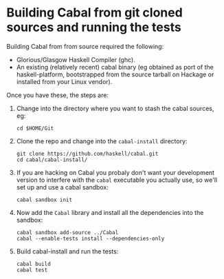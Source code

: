 # Building Cabal from git cloned sources and running the tests

Building Cabal from from source required the following:

* Glorious/Glasgow Haskell Compiler (ghc).
* An existing (relatively recent) cabal binary (eg obtained as port of the
haskell-platform, bootstrapped from the source tarball on Hackage or installed
from your Linux vendor).

Once you have these, the steps are:

1. Change into the directory where you want to stash the cabal sources, eg:
	```
	cd $HOME/Git
	```

2. Clone the repo and change into the `cabal-install` directory:

	```
	git clone https://github.com/haskell/cabal.git
	cd cabal/cabal-install/
	```

3. If you are hacking on Cabal you probaly don't want your development version
to interfere with the `cabal` executable you actually use, so we'll set up and
use a cabal sandbox:

	```
	cabal sandbox init
	```

4. Now add the `Cabal` library and install all the dependencies into the sandbox:

	```
	cabal sandbox add-source ../Cabal
	cabal --enable-tests install --dependencies-only
	```

5. Build cabal-install and run the tests:

	```
	cabal build
	cabal test
	```
